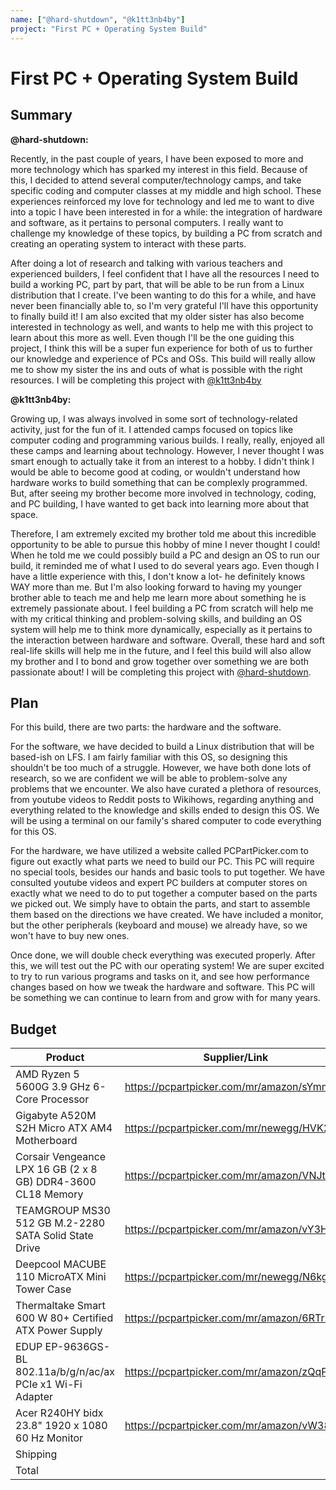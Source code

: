 ```yaml
---
name: ["@hard-shutdown", "@k1tt3nb4by"]
project: "First PC + Operating System Build"
---
```


# First PC + Operating System Build

## Summary

**@hard-shutdown:**

Recently, in the past couple of years, I have been exposed to more and more technology which has sparked my interest in this field. Because of this, I decided to attend several computer/technology camps, and take specific coding and computer classes at my middle and high school. These experiences reinforced my love for technology and led me to want to dive into a topic I have been interested in for a while: the integration of hardware and software, as it pertains to personal computers. I really want to challenge my knowledge of these topics, by building a PC from scratch and creating an operating system to interact with these parts. 

After doing a lot of research and talking with various teachers and experienced builders, I feel confident that I have all the resources I need to build a working PC, part by part, that will be able to be run from a Linux distribution that I create. I've been wanting to do this for a while, and have never been financially able to, so I'm very grateful I'll have this opportunity to finally build it! I am also excited that my older sister has also become interested in technology as well, and wants to help me with this project to learn about this more as well. Even though I'll be the one guiding this project, I think this will be a super fun experience for both of us to further our knowledge and experience of PCs and OSs. This build will really allow me to show my sister the ins and outs of what is possible with the right resources.
I will be completing this project with [@k1tt3nb4by](https://github.com/k1tt3nb4by)

**@k1tt3nb4by:**

Growing up, I was always involved in some sort of technology-related activity, just for the fun of it. I attended camps focused on topics like computer coding and programming various builds. I really, really, enjoyed all these camps and learning about technology. However, I never thought I was smart enough to actually take it from an interest to a hobby. I didn't think I would be able to become good at coding, or wouldn't understand how hardware works to build something that can be complexly programmed. But, after seeing my brother become more involved in technology, coding, and PC building, I have wanted to get back into learning more about that space.

Therefore, I am extremely excited my brother told me about this incredible opportunity to be able to pursue this hobby of mine I never thought I could! When he told me we could possibly build a PC and design an OS to run our build, it reminded me of what I used to do several years ago. Even though I have a little experience with this, I don't know a lot- he definitely knows WAY more than me. But I'm also looking forward to having my younger brother able to teach me and help me learn more about something he is extremely passionate about. I feel building a PC from scratch will help me with my critical thinking and problem-solving skills, and building an OS system will help me to think more dynamically, especially as it pertains to the interaction between hardware and software. Overall, these hard and soft real-life skills will help me in the future, and I feel this build will also allow my brother and I to bond and grow together over something we are both passionate about! I will be completing this project with [@hard-shutdown](https://github.com/hard-shutdown).

## Plan

For this build, there are two parts: the hardware and the software. 

For the software, we have decided to build a Linux distribution that will be based-ish on LFS. I am fairly familiar with this OS,  so designing this shouldn't be too much of a struggle. However, we have both done lots of research, so we are confident we will be able to problem-solve any problems that we encounter. We also have curated a plethora of resources, from youtube videos to Reddit posts to Wikihows, regarding anything and everything related to the knowledge and skills ended to design this OS. We will be using a terminal on our family's shared computer to code everything for this OS.

For the hardware, we have utilized a website called PCPartPicker.com to figure out exactly what parts we need to build our PC. This PC will require no special tools, besides our hands and basic tools to put together. We have consulted youtube videos and expert PC builders at computer stores on exactly what we need to do to put together a computer based on the parts we picked out. We simply have to obtain the parts, and start to assemble them based on the directions we have created. We have included a monitor, but the other peripherals (keyboard and mouse) we already have, so we won't have to buy new ones.

Once done, we will double check everything was executed properly. After this, we will test out the PC with our operating system! We are super excited to try to run various programs and tasks on it, and see how performance changes based on how we tweak the hardware and software. This PC will be something we can continue to learn from and grow with for many years.

## Budget

| Product         | Supplier/Link                         | Cost   |
| --------------- | ------------------------------------- | ------ |
| AMD Ryzen 5 5600G 3.9 GHz 6-Core Processor   | https://pcpartpicker.com/mr/amazon/sYmmP6 | $124.07 |
| Gigabyte A520M S2H Micro ATX AM4 Motherboard |https://pcpartpicker.com/mr/newegg/HVK2FT | $69.99|
| Corsair Vengeance LPX 16 GB (2 x 8 GB) DDR4-3600 CL18 Memory |https://pcpartpicker.com/mr/amazon/VNJtt6 | $52.99 |
| TEAMGROUP MS30 512 GB M.2-2280 SATA Solid State Drive |https://pcpartpicker.com/mr/amazon/vY3H99  | $24.49 |
| Deepcool MACUBE 110 MicroATX Mini Tower Case |https://pcpartpicker.com/mr/newegg/N6kgXL  | $71.98|
| Thermaltake Smart 600 W 80+ Certified ATX Power Supply |https://pcpartpicker.com/mr/amazon/6RTrxr | $44.99 |
| EDUP EP-9636GS-BL 802.11a/b/g/n/ac/ax PCIe x1 Wi-Fi Adapter |https://pcpartpicker.com/mr/amazon/zQqPxr  | $28.88 |
| Acer R240HY bidx 23.8" 1920 x 1080 60 Hz Monitor |https://pcpartpicker.com/mr/amazon/vW38TW  | $99.99|
| Shipping      |                                       | $13.98 |
Total           |                                       | $521.37 |
